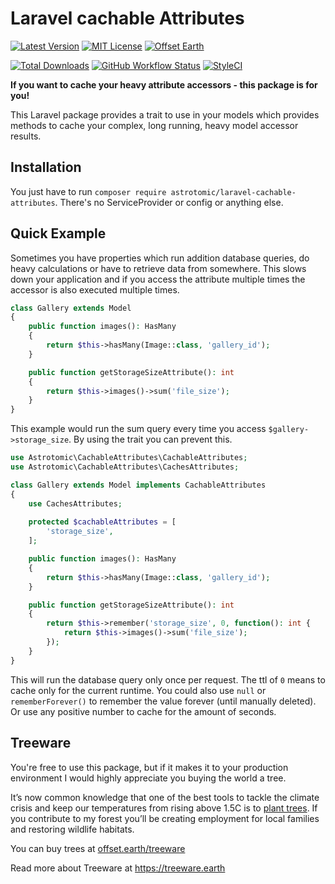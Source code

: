 # Laravel cachable Attributes

[![Latest Version](http://img.shields.io/packagist/v/astrotomic/laravel-cachable-attributes.svg?label=Release&style=for-the-badge)](https://packagist.org/packages/astrotomic/laravel-cachable-attributes)
[![MIT License](https://img.shields.io/github/license/Astrotomic/laravel-cachable-attributes.svg?label=License&color=blue&style=for-the-badge)](https://github.com/Astrotomic/laravel-cachable-attributes/blob/master/LICENSE)
[![Offset Earth](https://img.shields.io/badge/Treeware-%F0%9F%8C%B3-green?style=for-the-badge)](https://plant.treeware.earth/Astrotomic/laravel-cachable-attributes)

[![Total Downloads](https://img.shields.io/packagist/dt/astrotomic/laravel-cachable-attributes.svg?label=Downloads&style=flat-square&cacheSeconds=600)](https://packagist.org/packages/astrotomic/laravel-cachable-attributes)
[![GitHub Workflow Status](https://img.shields.io/github/workflow/status/Astrotomic/laravel-cachable-attributes/run-tests?style=flat-square&logoColor=white&logo=github&label=Tests)](https://github.com/Astrotomic/laravel-cachable-attributes/actions?query=workflow%3Arun-tests)
[![StyleCI](https://styleci.io/repos/205167128/shield)](https://styleci.io/repos/205167128)

**If you want to cache your heavy attribute accessors - this package is for you!**

This Laravel package provides a trait to use in your models which provides methods to cache your complex, long running, heavy model accessor results.

## Installation

You just have to run `composer require astrotomic/laravel-cachable-attributes`. There's no ServiceProvider or config or anything else.

## Quick Example

Sometimes you have properties which run addition database queries, do heavy calculations or have to retrieve data from somewhere. This slows down your application and if you access the attribute multiple times the accessor is also executed multiple times.

```php
class Gallery extends Model
{
    public function images(): HasMany
    {
        return $this->hasMany(Image::class, 'gallery_id');
    }

    public function getStorageSizeAttribute(): int
    {
        return $this->images()->sum('file_size');
    }
}
```

This example would run the sum query every time you access `$gallery->storage_size`.
By using the trait you can prevent this.

```php
use Astrotomic\CachableAttributes\CachableAttributes;
use Astrotomic\CachableAttributes\CachesAttributes;

class Gallery extends Model implements CachableAttributes
{
    use CachesAttributes;
    
    protected $cachableAttributes = [
        'storage_size',
    ];

    public function images(): HasMany
    {
        return $this->hasMany(Image::class, 'gallery_id');
    }

    public function getStorageSizeAttribute(): int
    {
        return $this->remember('storage_size', 0, function(): int {
            return $this->images()->sum('file_size');
        });
    }
}
```

This will run the database query only once per request. The ttl of `0` means to cache only for the current runtime. You could also use `null` or `rememberForever()` to remember the value forever (until manually deleted). Or use any positive number to cache for the amount of seconds.

## Treeware

You're free to use this package, but if it makes it to your production environment I would highly appreciate you buying the world a tree.

It’s now common knowledge that one of the best tools to tackle the climate crisis and keep our temperatures from rising above 1.5C is to [plant trees](https://www.bbc.co.uk/news/science-environment-48870920). If you contribute to my forest you’ll be creating employment for local families and restoring wildlife habitats.

You can buy trees at [offset.earth/treeware](https://plant.treeware.earth/Astrotomic/laravel-cachable-attributes)

Read more about Treeware at https://treeware.earth
